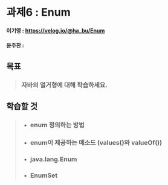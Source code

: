 # 과제6 : Enum

#### 이기영 : https://velog.io/@ha_bu/Enum
#### 윤주찬 : 

## 목표
> ### 자바의 열거형에 대해 학습하세요.

## 학습할 것
> - ### enum 정의하는 방법
> 
> - ### enum이 제공하는 메소드 (values()와 valueOf())
> 
> - ### java.lang.Enum
> 
> - ### EnumSet
> 
